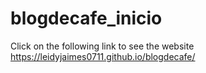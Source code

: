 # blogdecafe_inicio
Click on the following link to see the website https://leidyjaimes0711.github.io/blogdecafe/ 

